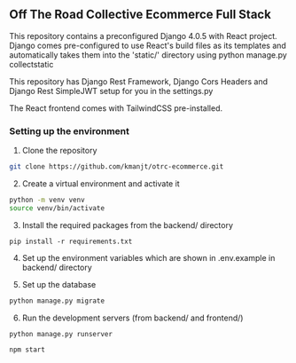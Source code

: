 ## Off The Road Collective Ecommerce Full Stack

This repository contains a preconfigured Django 4.0.5 with React project.
Django comes pre-configured to use React's build files as its templates and automatically takes them into the 'static/' directory using python manage.py collectstatic

This repository has Django Rest Framework, Django Cors Headers and Django Rest SimpleJWT setup for you in the settings.py

The React frontend comes with TailwindCSS pre-installed.

### Setting up the environment

1. Clone the repository

```bash
git clone https://github.com/kmanjt/otrc-ecommerce.git
```

2. Create a virtual environment and activate it

```bash
python -m venv venv
source venv/bin/activate
```

3. Install the required packages from the backend/ directory

```
pip install -r requirements.txt
```

4. Set up the environment variables which are shown in .env.example in backend/ directory

5. Set up the database

```bash
python manage.py migrate
```

6. Run the development servers (from backend/ and frontend/)

```bash
python manage.py runserver
```

```bash
npm start
```
